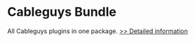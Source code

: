 # Cableguys Bundle
All Cableguys plugins in one package.
[>> Detailed information](https://secure.shareit.com/shareit/product.html?productid=300434680&affiliateid=200057808)
